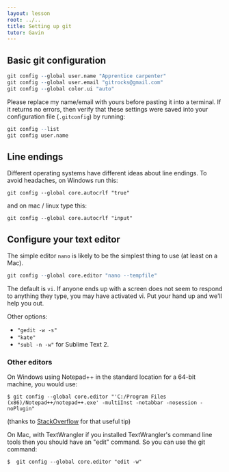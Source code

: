 ```yaml
---
layout: lesson
root: ../..
title: Setting up git
tutor: Gavin
---
```


## Basic git configuration

```r
git config --global user.name "Apprentice carpenter"
git config --global user.email "gitrocks@gmail.com"
git config --global color.ui "auto"
```


Please replace my name/email with yours before pasting it into a terminal. If it returns no errors, then verify that these settings were saved into your configuration file (`.gitconfig`) by running:

```r
git config --list
git config user.name
```

## Line endings

Different operating systems have different ideas about line endings.  To avoid headaches, on Windows run this:

```
git config --global core.autocrlf "true"
```

and on mac / linux type this:

```
git config --global core.autocrlf "input"
```

## Configure your text editor

The simple editor `nano` is likely to be the simplest thing to use (at least on a Mac).


```r
git config --global core.editor "nano --tempfile" 
```

The default is `vi`.  If anyone ends up with a screen does not seem to respond to anything they type, you may have activated vi.  Put your hand up and we'll help you out.


Other options:

 * `"gedit -w -s"` 
 * `"kate"`
 * `"subl -n -w"` for Sublime Text 2.

###  Other editors 

On Windows using Notepad++ in the standard location for a 64-bit machine, you would use:

    $ git config --global core.editor "'C:/Program Files (x86)/Notepad++/notepad++.exe' -multiInst -notabbar -nosession -noPlugin"

(thanks to [StackOverflow](http://stackoverflow.com/questions/1634161/how-do-i-use-notepad-or-other-with-msysgit/2486342#2486342)  for that useful tip)

On Mac, with TextWrangler if you installed TextWrangler's command line tools
then you should have an "edit" command. So you can use the git command:

    $  git config --global core.editor "edit -w"
